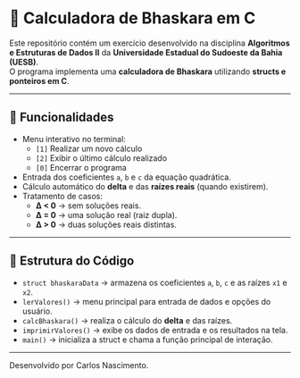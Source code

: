 # 📐 Calculadora de Bhaskara em C

Este repositório contém um exercício desenvolvido na disciplina **Algoritmos e Estruturas de Dados II** da **Universidade Estadual do Sudoeste da Bahia (UESB)**.  
O programa implementa uma **calculadora de Bhaskara** utilizando **structs e ponteiros em C**.

---

## 🚀 Funcionalidades
- Menu interativo no terminal:
  - `[1]` Realizar um novo cálculo  
  - `[2]` Exibir o último cálculo realizado  
  - `[0]` Encerrar o programa  
- Entrada dos coeficientes `a`, `b` e `c` da equação quadrática.  
- Cálculo automático do **delta** e das **raízes reais** (quando existirem).  
- Tratamento de casos:
  - **Δ < 0** → sem soluções reais.  
  - **Δ = 0** → uma solução real (raiz dupla).  
  - **Δ > 0** → duas soluções reais distintas.  

---

## 📂 Estrutura do Código
- `struct bhaskaraData` → armazena os coeficientes `a`, `b`, `c` e as raízes `x1` e `x2`.  
- `lerValores()` → menu principal para entrada de dados e opções do usuário.  
- `calcBhaskara()` → realiza o cálculo do **delta** e das raízes.  
- `imprimirValores()` → exibe os dados de entrada e os resultados na tela.  
- `main()` → inicializa a struct e chama a função principal de interação.

---
Desenvolvido por Carlos Nascimento.